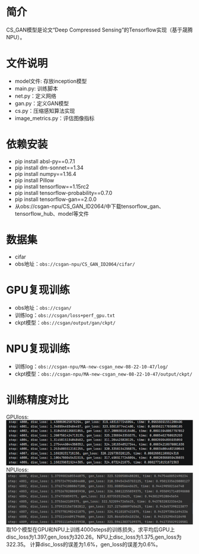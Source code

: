 # 简介
CS_GAN模型是论文“Deep Compressed Sensing”的Tensorflow实现（基于晟腾NPU）。
# 文件说明
* model文件: 存放inception模型
* main.py: 训练脚本
* net.py：定义网络
* gan.py：定义GAN模型
* cs.py：压缩感知算法实现
* image_metrics.py：评估图像指标
# 依赖安装
* pip install absl-py==0.7.1
* pip install dm-sonnet==1.34
* pip install numpy==1.16.4
* pip install Pillow
* pip install tensorflow==1.15rc2
* pip install tensorflow-probability==0.7.0
* pip install tensorflow-gan==2.0.0
* 从obs://csgan-npu/CS_GAN_ID2064/中下载tensorflow_gan、tensorflow_hub、model等文件
# 数据集
* cifar
* obs地址：`obs://csgan-npu/CS_GAN_ID2064/cifar/`
# GPU复现训练
* obs地址：`obs://csgan/`
* 训练log：`obs://csgan/loss+perf_gpu.txt`
* ckpt模型：`obs://csgan/output/gan/ckpt/`
# NPU复现训练
* 训练log：`obs://csgan-npu/MA-new-csgan_new-08-22-10-47/log/`
* ckpt模型：`obs://csgan-npu/MA-new-csgan_new-08-22-10-47/output/ckpt/`
# 训练精度对比
GPUloss:
![输入图片说明](images/GPUloss.png)
NPUloss:
![输入图片说明](images/NPUloss.png)
取10个模型在GPU和NPU上训练4000steps的训练损失，求平均后GPU上disc_loss为1.397,gen_loss为320.26。NPU上disc_loss为1.375,gen_loss为322.35。
计算disc_loss的误差为1.6%，gen_loss的误差为0.6%。